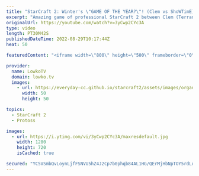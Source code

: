 ```yaml
---
title: "StarCraft 2: Winter's \"GAME OF THE YEAR?\"! (Clem vs ShoWTimE)"
excerpt: "Amazing game of professional StarCraft 2 between Clem (Terran) and ShoWTimE (Protoss). In this match we watch two players constantly trying to outsmart and outpace the opponent, by attacking in as many different areas all at once.  Support my work on Patreon: https://www.patreon.com/lowkotv Become a"
originalUrl: https://youtube.com/watch?v=3yCwp2CYc3A
type: video
length: PT30M42S
publishedDateTime: 2022-08-29T10:17:44Z
heat: 50

featuredContent: "<iframe width=\"800\" height=\"500\" frameborder=\"0\" src=\"https://www.youtube.com/embed/3yCwp2CYc3A\" allow=\"accelerometer; autoplay; encrypted-media; gyroscope; picture-in-picture\" allowfullscreen></iframe>"

provider:
  name: LowkoTV
  domain: lowko.tv
  images:
    - url: https://everyday-cc.github.io/starcraft2/assets/images/organizations/lowko.tv-50x50.jpg
      width: 50
      height: 50

topics:
  - StarCraft 2
  - Protoss

images:
  - url: https://i.ytimg.com/vi/3yCwp2CYc3A/maxresdefault.jpg
    width: 1280
    height: 720
    isCached: true

secured: "YC5VSmbQvLoynLjfFSNVU5hZ4J2Cp7b0phqb84AL1HG/QErMjHbNpTOY5rdLuRmUnFvltvKd0ZgkG6mH16ABaIkvJcooaEnKvAElSSVjxdRb3A4qxAhipD68LioEGjoeIj47mTbYzqXFM+09fUas+Q5L50RaStEeo56QbXaT6nHXp9rCBpOnVSOzUDRFNby4yIx/v3M/46H1+w9G3RD1+Yw7hl4LJyBLrm4a8Git1Qc/dANbSlyrIHfpr8DK8PtZvQJVREi9uOZNxCJ/iY2PpYoyxk4VMBvEkeuOm3qJPmmUlzl87puLZYfWycseIAw0Y6en40Qiw/Sx4qjqzyrz3U53IZ2jfcmKckG2X4LwrP5j/PBlJeydjKVzc9hdyoAfEr0Pw4V0tOuofPC4isT2N930NPmtAB19GdH6O7pm15I=;8fSRAjVOg6g7HCMF2AYQNA=="
---
```


